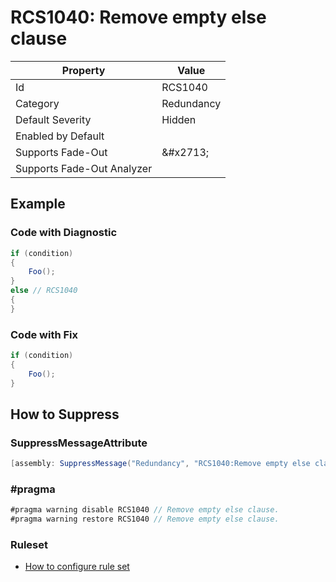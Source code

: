 # RCS1040: Remove empty else clause

| Property | Value |
| -------- | ----- |
| Id | RCS1040 |
| Category | Redundancy |
| Default Severity | Hidden |
| Enabled by Default |  |
| Supports Fade\-Out | &\#x2713; |
| Supports Fade\-Out Analyzer |  |

## Example

### Code with Diagnostic

```csharp
if (condition)
{
    Foo();
}
else // RCS1040
{
}
```

### Code with Fix

```csharp
if (condition)
{
    Foo();
}
```

## How to Suppress

### SuppressMessageAttribute

```csharp
[assembly: SuppressMessage("Redundancy", "RCS1040:Remove empty else clause.", Justification = "<Pending>")]
```

### \#pragma

```csharp
#pragma warning disable RCS1040 // Remove empty else clause.
#pragma warning restore RCS1040 // Remove empty else clause.
```

### Ruleset

* [How to configure rule set](../HowToConfigureAnalyzers.md)
